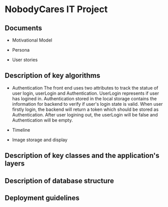 # NobodyCares IT Project 

## Documents
- Motivational Model


- Persona


- User stories

## Description of key algorithms
- Authentication 
  The front end uses two attributes to track the statue of user login, userLogin and Authentication. UserLogin represents   if user has logined in. Authentication stored in the local storage contains the information for backend to verify if     user's login state is valid. When user firstly login, the backend will return a token which should be stored as           Authentication. After user logining out, the userLogin will be false and Authentication will be empty.

- Timeline


- Image storage and display 

## Description of key classes and the application's layers 



## Description of database structure



## Deployment guidelines 

